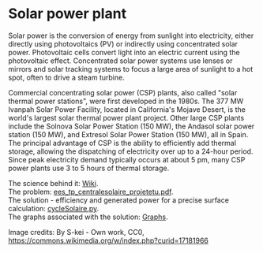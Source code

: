 # Solar power plant

Solar power is the conversion of energy from sunlight into electricity, either directly using photovoltaics (PV) or indirectly using concentrated solar power. Photovoltaic cells convert light into an electric current using the photovoltaic effect. Concentrated solar power systems use lenses or mirrors and solar tracking systems to focus a large area of sunlight to a hot spot, often to drive a steam turbine.

Commercial concentrating solar power (CSP) plants, also called "solar thermal power stations", were first developed in the 1980s. The 377  MW Ivanpah Solar Power Facility, located in California's Mojave Desert, is the world's largest solar thermal power plant project. Other large CSP plants include the Solnova Solar Power Station (150 MW), the Andasol solar power station (150 MW), and Extresol Solar Power Station (150 MW), all in Spain. The principal advantage of CSP is the ability to efficiently add thermal storage, allowing the dispatching of electricity over up to a 24-hour period. Since peak electricity demand typically occurs at about 5 pm, many CSP power plants use 3 to 5 hours of thermal storage.

The science behind it: [Wiki](https://en.wikipedia.org/wiki/Solar_power).  
The problem: [ees_tp_centralesolaire_projetetu.pdf](https://github.com/AlexPhysics/PythonProjects/blob/main/Solar%20power%20plant/ees_tp_centralesolaire_projetetu.pdf).  
The solution - efficiency and generated power for a precise surface calculation: [cycleSolaire.py](https://github.com/AlexPhysics/PythonProjects/blob/main/Solar%20power%20plant/cycleSolaire.py).    
The graphs associated with the solution: [Graphs](https://github.com/AlexPhysics/PythonProjects/tree/main/Solar%20power%20plant/Graphs).  

Image credits: By S-kei - Own work, CC0, https://commons.wikimedia.org/w/index.php?curid=17181966
